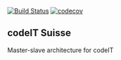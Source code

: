 [![Build Status](https://travis-ci.com/iamacewhite/codeIT.svg?token=BhaC4XUJyMxydLADHhj2&branch=master)](https://travis-ci.com/iamacewhite/codeIT)  [![codecov](https://codecov.io/gh/iamacewhite/codeIT/branch/master/graph/badge.svg?token=BpoZAx30lO)](https://codecov.io/gh/iamacewhite/codeIT)

## codeIT Suisse

Master-slave architecture for codeIT
